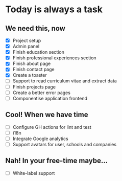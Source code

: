 # Today is always a task

## We need this, now

- [x] Project setup
- [x] Admin panel
- [x] Finish education section
- [x] Finish professional experiences section
- [x] Finish about page
- [x] Finish contact page
- [x] Create a toaster
- [ ] Support to read curriculum vitae and extract data
- [ ] Finish projects page
- [ ] Create a better error pages
- [ ] Componentise application frontend

## Cool! When we have time

- [ ] Configure GH actions for lint and test
- [ ] i18n
- [ ] Integrate Google analytics
- [ ] Support avatars for user, schools and companies

## Nah! In your free-time maybe...

- [ ] White-label support
